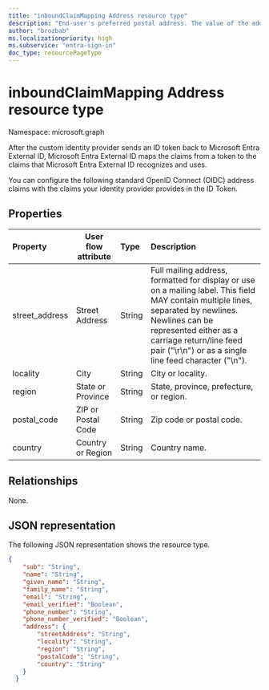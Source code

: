 ```yaml
---
title: "inboundClaimMapping Address resource type"
description: "End-user's preferred postal address. The value of the address member is a JSON [RFC8259] structure containing some or all of the members defined below"
author: "brozbab"
ms.localizationpriority: high
ms.subservice: "entra-sign-in"
doc_type: resourcePageType
---
```


# inboundClaimMapping Address resource type

Namespace: microsoft.graph

After the custom identity provider sends an ID token back to Microsoft Entra External ID, Microsoft Entra External ID maps the claims from a token to the claims that Microsoft Entra External ID recognizes and uses.

You can configure the following standard OpenID Connect (OIDC) address claims with the claims your identity provider provides in the ID Token.

## Properties

|Property|User flow attribute|Type|Description|
|:-------|-----|:---|:----------|
|street_address|Street Address|String|Full mailing address, formatted for display or use on a mailing label. This field MAY contain multiple lines, separated by newlines. Newlines can be represented either as a carriage return/line feed pair ("\r\n") or as a single line feed character ("\n").|
|locality |City|String|City or locality.|
|region|State or Province|String|State, province, prefecture, or region.|
|postal_code|ZIP or Postal Code|String|Zip code or postal code.|
|country |Country or Region|String|Country name.|

## Relationships

None.

## JSON representation

The following JSON representation shows the resource type.
<!-- {
  "blockType": "resource",
  "@odata.type": "microsoft.graph.address"
}
-->

``` json
{
    "sub": "String",
    "name": "String",
    "given_name": "String",
    "family_name": "String",
    "email": "String",
    "email_verified": "Boolean",
    "phone_number": "String",
    "phone_number_verified": "Boolean",
    "address": {
        "streetAddress": "String",
        "locality": "String",
        "region": "String",
        "postalCode": "String",
        "country": "String"
    }
  }
```
